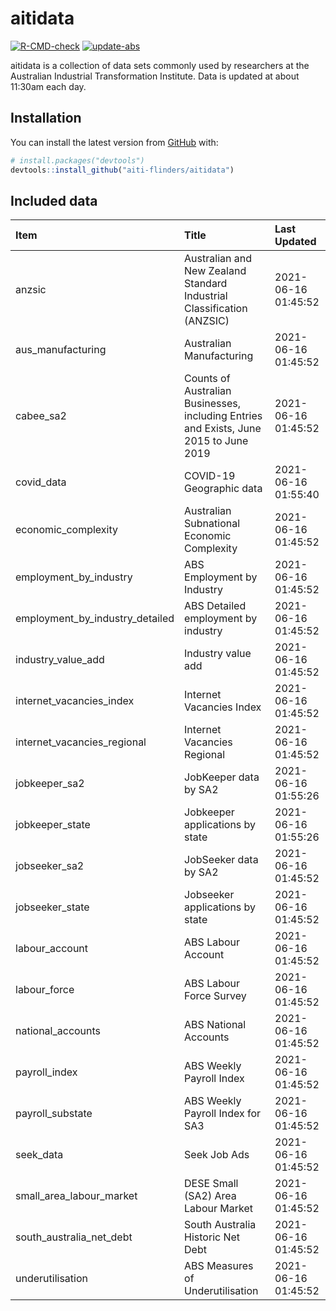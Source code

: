 
<!-- README.md is generated from README.Rmd. Please edit that file -->

# aitidata

<!-- badges: start -->

[![R-CMD-check](https://github.com/aiti-flinders/aitidata/actions/workflows/R-CMD-check.yaml/badge.svg)](https://github.com/aiti-flinders/aitidata/actions/workflows/R-CMD-check.yaml)
[![update-abs](https://github.com/aiti-flinders/aitidata/workflows/update-abs/badge.svg)](https://github.com/aiti-flinders/aitidata/actions)
<!-- badges: end -->

aitidata is a collection of data sets commonly used by researchers at
the Australian Industrial Transformation Institute. Data is updated at
about 11:30am each day.

## Installation

You can install the latest version from [GitHub](https://github.com/)
with:

``` r
# install.packages("devtools")
devtools::install_github("aiti-flinders/aitidata")
```

## Included data

| Item                               | Title                                                                                 | Last Updated        |
| :--------------------------------- | :------------------------------------------------------------------------------------ | :------------------ |
| anzsic                             | Australian and New Zealand Standard Industrial Classification (ANZSIC)                | 2021-06-16 01:45:52 |
| aus\_manufacturing                 | Australian Manufacturing                                                              | 2021-06-16 01:45:52 |
| cabee\_sa2                         | Counts of Australian Businesses, including Entries and Exists, June 2015 to June 2019 | 2021-06-16 01:45:52 |
| covid\_data                        | COVID-19 Geographic data                                                              | 2021-06-16 01:55:40 |
| economic\_complexity               | Australian Subnational Economic Complexity                                            | 2021-06-16 01:45:52 |
| employment\_by\_industry           | ABS Employment by Industry                                                            | 2021-06-16 01:45:52 |
| employment\_by\_industry\_detailed | ABS Detailed employment by industry                                                   | 2021-06-16 01:45:52 |
| industry\_value\_add               | Industry value add                                                                    | 2021-06-16 01:45:52 |
| internet\_vacancies\_index         | Internet Vacancies Index                                                              | 2021-06-16 01:45:52 |
| internet\_vacancies\_regional      | Internet Vacancies Regional                                                           | 2021-06-16 01:45:52 |
| jobkeeper\_sa2                     | JobKeeper data by SA2                                                                 | 2021-06-16 01:55:26 |
| jobkeeper\_state                   | Jobkeeper applications by state                                                       | 2021-06-16 01:55:26 |
| jobseeker\_sa2                     | JobSeeker data by SA2                                                                 | 2021-06-16 01:45:52 |
| jobseeker\_state                   | Jobseeker applications by state                                                       | 2021-06-16 01:45:52 |
| labour\_account                    | ABS Labour Account                                                                    | 2021-06-16 01:45:52 |
| labour\_force                      | ABS Labour Force Survey                                                               | 2021-06-16 01:45:52 |
| national\_accounts                 | ABS National Accounts                                                                 | 2021-06-16 01:45:52 |
| payroll\_index                     | ABS Weekly Payroll Index                                                              | 2021-06-16 01:45:52 |
| payroll\_substate                  | ABS Weekly Payroll Index for SA3                                                      | 2021-06-16 01:45:52 |
| seek\_data                         | Seek Job Ads                                                                          | 2021-06-16 01:45:52 |
| small\_area\_labour\_market        | DESE Small (SA2) Area Labour Market                                                   | 2021-06-16 01:45:52 |
| south\_australia\_net\_debt        | South Australia Historic Net Debt                                                     | 2021-06-16 01:45:52 |
| underutilisation                   | ABS Measures of Underutilisation                                                      | 2021-06-16 01:45:52 |
